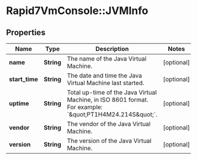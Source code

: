 # Rapid7VmConsole::JVMInfo

## Properties
Name | Type | Description | Notes
------------ | ------------- | ------------- | -------------
**name** | **String** | The name of the Java Virtual Machine. | [optional] 
**start_time** | **String** | The date and time the Java Virtual Machine last started. | [optional] 
**uptime** | **String** | Total up-time of the Java Virtual Machine, in ISO 8601 format. For example: &#x60;\&quot;PT1H4M24.214S\&quot;&#x60;. | [optional] 
**vendor** | **String** | The vendor of the Java Virtual Machine. | [optional] 
**version** | **String** | The version of the Java Virtual Machine. | [optional] 


